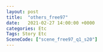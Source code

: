 ```yaml
---
layout: post
title:  "others_free97"
date:   2021-02-27 14:00:00 +0000
categories: Etc
Tags: Story Etc
SceneCode: ["scene_free97_q1_s20"]
---
```

